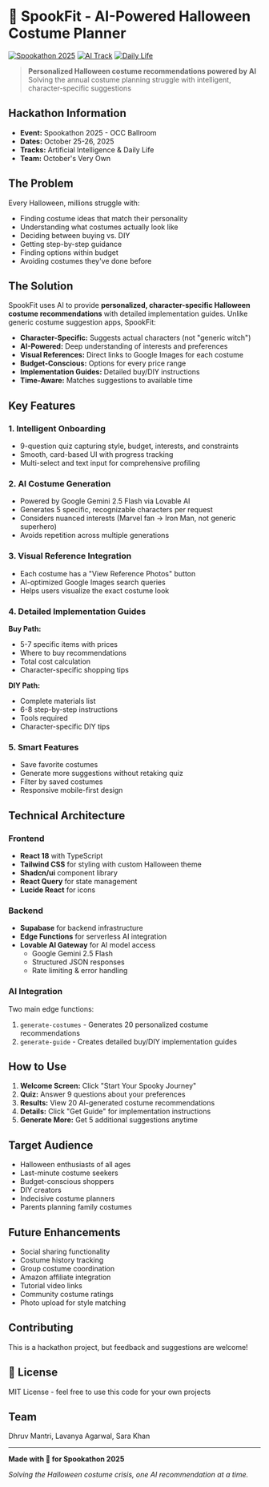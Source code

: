 # 🎃 SpookFit - AI-Powered Halloween Costume Planner

[![Spookathon 2025](https://img.shields.io/badge/Spookathon-2025-orange)](https://spookathon.org)
[![AI Track](https://img.shields.io/badge/Track-AI-purple)](https://spookathon.org)
[![Daily Life](https://img.shields.io/badge/Track-Daily%20Life-green)](https://spookathon.org)

> **Personalized Halloween costume recommendations powered by AI**  
> Solving the annual costume planning struggle with intelligent, character-specific suggestions

##  Hackathon Information

- **Event:** Spookathon 2025 - OCC Ballroom
- **Dates:** October 25-26, 2025
- **Tracks:** Artificial Intelligence & Daily Life
- **Team:** October's Very Own

##  The Problem

Every Halloween, millions struggle with:
- Finding costume ideas that match their personality
- Understanding what costumes actually look like
- Deciding between buying vs. DIY
- Getting step-by-step guidance
- Finding options within budget
- Avoiding costumes they've done before

##  The Solution

SpookFit uses AI to provide **personalized, character-specific Halloween costume recommendations** with detailed implementation guides. Unlike generic costume suggestion apps, SpookFit:

-  **Character-Specific:** Suggests actual characters (not "generic witch")
-  **AI-Powered:** Deep understanding of interests and preferences
-  **Visual References:** Direct links to Google Images for each costume
-  **Budget-Conscious:** Options for every price range
-  **Implementation Guides:** Detailed buy/DIY instructions
-  **Time-Aware:** Matches suggestions to available time

##  Key Features

### 1. Intelligent Onboarding
- 9-question quiz capturing style, budget, interests, and constraints
- Smooth, card-based UI with progress tracking
- Multi-select and text input for comprehensive profiling

### 2. AI Costume Generation
- Powered by Google Gemini 2.5 Flash via Lovable AI
- Generates 5 specific, recognizable characters per request
- Considers nuanced interests (Marvel fan → Iron Man, not generic superhero)
- Avoids repetition across multiple generations

### 3. Visual Reference Integration
- Each costume has a "View Reference Photos" button
- AI-optimized Google Images search queries
- Helps users visualize the exact costume look

### 4. Detailed Implementation Guides
**Buy Path:**
- 5-7 specific items with prices
- Where to buy recommendations
- Total cost calculation
- Character-specific shopping tips

**DIY Path:**
- Complete materials list
- 6-8 step-by-step instructions
- Tools required
- Character-specific DIY tips

### 5. Smart Features
- Save favorite costumes
- Generate more suggestions without retaking quiz
- Filter by saved costumes
- Responsive mobile-first design

##  Technical Architecture

### Frontend
- **React 18** with TypeScript
- **Tailwind CSS** for styling with custom Halloween theme
- **Shadcn/ui** component library
- **React Query** for state management
- **Lucide React** for icons

### Backend
- **Supabase** for backend infrastructure
- **Edge Functions** for serverless AI integration
- **Lovable AI Gateway** for AI model access
  - Google Gemini 2.5 Flash
  - Structured JSON responses
  - Rate limiting & error handling

### AI Integration
Two main edge functions:
1. `generate-costumes` - Generates 20 personalized costume recommendations
2. `generate-guide` - Creates detailed buy/DIY implementation guides

## How to Use

1. **Welcome Screen:** Click "Start Your Spooky Journey"
2. **Quiz:** Answer 9 questions about your preferences
3. **Results:** View 20 AI-generated costume recommendations
4. **Details:** Click "Get Guide" for implementation instructions
5. **Generate More:** Get 5 additional suggestions anytime

## Target Audience

- Halloween enthusiasts of all ages
- Last-minute costume seekers
- Budget-conscious shoppers
- DIY creators
- Indecisive costume planners
- Parents planning family costumes

## Future Enhancements

- Social sharing functionality
- Costume history tracking
- Group costume coordination
- Amazon affiliate integration
- Tutorial video links
- Community costume ratings
- Photo upload for style matching

## Contributing

This is a hackathon project, but feedback and suggestions are welcome!

## 📄 License

MIT License - feel free to use this code for your own projects

## Team

Dhruv Mantri, Lavanya Agarwal, Sara Khan


---

**Made with 🎃 for Spookathon 2025**

*Solving the Halloween costume crisis, one AI recommendation at a time.*
